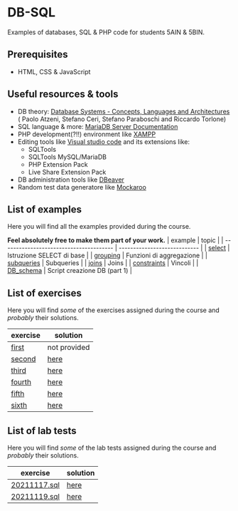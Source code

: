 # DB-SQL
Examples of databases, SQL & PHP code for students 5AIN & 5BIN.
## Prerequisites
* HTML, CSS & JavaScript
## Useful resources & tools
* DB theory: [Database Systems - Concepts, Languages and Architectures](http://dbbook.dia.uniroma3.it/) (
Paolo Atzeni, Stefano Ceri, Stefano Paraboschi and Riccardo Torlone)
* SQL language & more: [MariaDB Server Documentation](https://mariadb.com/kb/en/documentation/)
* PHP development(?!!) environment like [XAMPP](https://www.apachefriends.org/index.html)
* Editing tools like [Visual studio code](https://code.visualstudio.com/) and its extensions like:
  + SQLTools
  + SQLTools MySQL/MariaDB
  + PHP Extension Pack
  + Live Share Extension Pack
* DB administration tools like [DBeaver](https://dbeaver.io/download/)
* Random test data generatore like [Mockaroo](https://www.mockaroo.com/)
## List of examples
Here you will find all the examples provided during the course.

**Feel absolutely free to make them part of your work.**
| example                                 | topic                        |
| --------------------------------------- | ---------------------------- |
| [select](examples/select_basic.md)      | Istruzione SELECT di base    |
| [grouping](examples/select_grouping.md) | Funzioni di aggregazione     |
| [subqueries](examples/subqueries.md)    | Subqueries                   |
| [joins](examples/joins.md)              | Joins                        |
| [constraints](examples/constraints.md)  | Vincoli                      |
| [DB_schema](examples/DB_schema.sql)     | Script creazione DB (part 1) |
## List of exercises
Here you will find *some* of the exercises assigned during the course and *probably* their solutions.

| exercise                      | solution                     |
| ----------------------------- | ---------------------------- |
| [first](exercises/first.md)   | not provided                 |
| [second](exercises/second.md) | [here](exercises/second.sql) |
| [third](exercises/third.md)   | [here](exercises/third.sql)  |
| [fourth](exercises/fourth.md) | [here](exercises/fourth.sql) |
| [fifth](exercises/fifth.md)   | [here](exercises/fifth.sql)  |
| [sixth](exercises/sixth.md)   | [here](exercises/sixth.sql)  |

## List of lab tests
Here you will find *some* of the lab tests assigned during the course and *probably* their solutions.

| exercise                           | solution                            |
| ---------------------------------- | ----------------------------------- |
| [20211117.sql](tests/20211117.sql) | [here](tests/Soluzione20211117.sql) |
| [20211119.sql](tests/20211119.sql) | [here](tests/Soluzione20211119.sql) |

